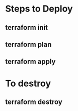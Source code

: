 # Steps to Deploy
## terraform init
## terraform plan
## terraform apply 

# To destroy
## terraform destroy
